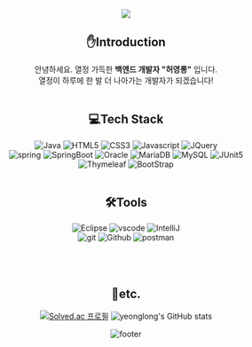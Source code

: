 <div align="center">
  <!-- 상단 header -->
  <img src="https://capsule-render.vercel.app/api?type=Waving&height=200&color=d6ace6&section=header&text=Yeonglong%20Heo&animation=fadeIn&fontColor=ffffff&fontAlignY=40" />
  
  <!-- 자기소개 -->
  ## ✋Introduction
  안녕하세요. 열정 가득한 __백엔드 개발자 "허영롱"__ 입니다. <br/>
  열정이 하루에 한 발 더 나아가는 개발자가 되겠습니다!
  <br>
  <br>
  
  <!-- 기술 스택 -->
  ## 💻Tech Stack
  ![Java](https://img.shields.io/badge/Java-ED8B00?style=flat-square&logo=openjdk&logoColor=white)
  ![HTML5](https://img.shields.io/badge/HTML5-E34F26?style=flat-square&logo=html5&logoColor=white)
  ![CSS3](https://img.shields.io/badge/CSS-239120?&style=flat-square&logo=css3&logoColor=white)
  ![Javascript](https://img.shields.io/badge/JavaScript-F7DF1E?style=flat-square&logo=JavaScript&logoColor=white)
  ![JQuery](https://img.shields.io/badge/jQuery-0769AD?style=flat-square&logo=jquery&logoColor=white)  
  ![spring](https://img.shields.io/badge/Spring-6DB33F?style=flat-square&logo=spring&logoColor=white) 
  ![SpringBoot](https://img.shields.io/badge/SpringBoot-6DB33F?style=flat-square&logo=springboot&logoColor=white)
  ![Oracle](https://img.shields.io/badge/Oracle-F80000?style=flat-square&logo=oracle&logoColor=black)
  ![MariaDB](https://img.shields.io/badge/MariaDB-003545?style=flat-square&logo=mariadb&logoColor=white)
  ![MySQL](https://img.shields.io/badge/mysql-4479A1?style=flat-square&logo=mysql&logoColor=white) 
  ![JUnit5](https://img.shields.io/badge/junit5-25A162?style=flat-square&logo=junit5&logoColor=white)  
  ![Thymeleaf](https://img.shields.io/badge/Thymeleaf-005F0F?style=flat-square&logo=thymeleaf&logoColor=white)
  ![BootStrap](https://img.shields.io/badge/Bootstrap-563D7C?style=flat-square&logo=bootstrap&logoColor=white)
  <br>
  <br>
  
  ## 🛠️Tools
  ![Eclipse](https://img.shields.io/badge/Eclipse-2C2255?style=flat-square&logo=eclipse&logoColor=white) 
  ![vscode](https://img.shields.io/badge/Visual_Studio_Code-0078D4?style=flat-square&logo=visual%20studio%20code&logoColor=white)
  ![IntelliJ](https://img.shields.io/badge/IntelliJ_IDEA-000000?style=flat-square&logo=intellij-idea&logoColor=white)  
  ![git](https://img.shields.io/badge/GIT-E44C30?style=flat-square&logo=git&logoColor=white)
  ![Github](https://img.shields.io/badge/GitHub-100000?style=flat-square&logo=github&logoColor=white)
  ![postman](https://img.shields.io/badge/Postman-FF6C37?style=flat-square&logo=postman&logoColor=white)
<br>
<br>
<br>
<br>

## 🌟etc.
[![Solved.ac
프로필](http://mazassumnida.wtf/api/v2/generate_badge?boj=cozyluv117)](https://solved.ac/cozyluv117)
![yeonglong's GitHub stats](https://github-readme-stats-git-masterrstaa-rickstaa.vercel.app/api/top-langs/?username=cozyluv117&show_icons=true&theme=transparent)

<!-- ![yeonglong's GitHub stats](https://github-readme-stats-git-masterrstaa-rickstaa.vercel.app/api/top-langs/?username=cozyluv117&show_icons=true&theme=transparent)
-->

![footer](https://capsule-render.vercel.app/api?type=Waving&color=d6ace6&section=footer)

</div>

<!--
**yeong1203/yeong1203** is a ✨ _special_ ✨ repository because its `README.md` (this file) appears on your GitHub profile.

Here are some ideas to get you started:

-->

